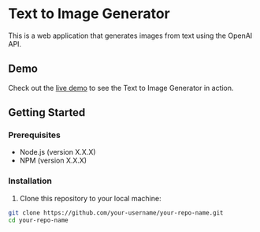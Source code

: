# Text to Image Generator

This is a web application that generates images from text using the OpenAI API.

## Demo

Check out the [live demo](https://example-link-to-your-demo.com) to see the Text to Image Generator in action.

## Getting Started

### Prerequisites

- Node.js (version X.X.X)
- NPM (version X.X.X)

### Installation

1. Clone this repository to your local machine:

```bash
git clone https://github.com/your-username/your-repo-name.git
cd your-repo-name
